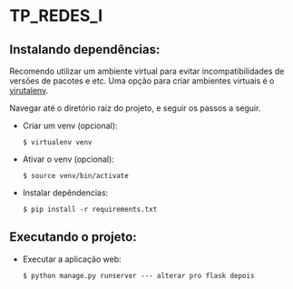 # TP_REDES_I

## Instalando dependências:

Recomendo utilizar um ambiente virtual para evitar incompatibilidades de versões de pacotes e etc. 
Uma opção para criar ambientes virtuais é o [virutalenv](https://pypi.org/project/virtualenv/).


Navegar até o diretório raiz do projeto, e seguir os passos a seguir.

- Criar um venv (opcional):

  ``
  $ virtualenv venv
  ``

- Ativar o venv (opcional):

  ``
  $ source venv/bin/activate
  ``

- Instalar depêndencias:

  ``
  $ pip install -r requirements.txt
  ``


## Executando o projeto:

- Executar a aplicação web:

  ``
  $ python manage.py runserver --- alterar pro flask depois
  ``

